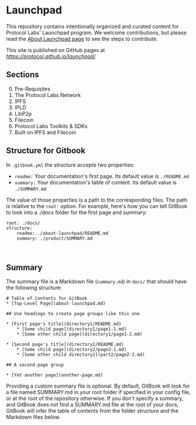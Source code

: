 # Launchpad
This repository contains intentionally organized and curated content for Protocol Labs' Launchpad program.
We welcome contributions, but please read the [About Launchpad page](https://github.com/protocol/launchpad/blob/main/docs/about-launchpad.md) to see the steps to contribute.

This site is published on GitHub pages at *https://protocol.github.io/launchpad/*

## Sections
0. Pre-Requisites
1. The Protocol Labs Network
2. IPFS
3. IPLD
4. LibP2p
5. Filecoin
6. Protocol Labs Toolkits & SDKs
7. Built on IPFS and Filecoin


## Structure‌ for Gitbook
In `.gitbook.yml` the structure accepts two properties:‌

* `readme:` Your documentation's first page. Its default value is `./README.md`
* `summary:` Your documentation's table of content. Its default value is `./SUMMARY.md`

The value of those properties is a path to the corresponding files. The path is relative to the `root:` option. For example, here's how you can tell GitBook to look into a ./docs folder for the first page and summary:

```
root: ./docs/
structure:  
    readme: ./about-launchpad/README.md
    summary: ./product/SUMMARY.md
```
​
## Summary‌
The summary file is a Markdown file (`summary.md`) in `docs/` that should have the following structure:

```
‌# Table of Contents for GitBook
* [Top-Level Page](about-launchpad.md)

## Use headings to create page groups like this one​

* [First page's title](directory1/README.md)    
    * [Some child page](directory1/page1-1.md)    
    * [Some other child page](directory1/page1-2.md)

* [Second page's title](directory2/README.md)    
    * [Some child page](directory2/page2-1.md)    
    * [Some other child directory2](part2/page2-2.md)    

## A second-page group​

* [Yet another page](another-page.md)
```

Providing a custom summary file is optional. By default, GitBook will look for a file named SUMMARY.md in your root folder if specified in your config file, or at the root of the repository otherwise.
If you don't specify a summary, and GitBook does not find a SUMMARY.md file at the root of your docs, GitBook will infer the table of contents from the folder structure and the Markdown files below.‌
